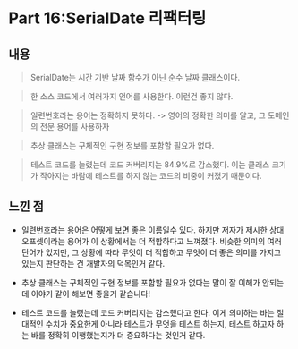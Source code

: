 # Part 16:SerialDate 리팩터링


## 내용

> SerialDate는 시간 기반 날짜 함수가 아닌 순수 날짜 클래스이다.

> 한 소스 코드에서 여러가지 언어를 사용한다. 이런건 좋지 않다.

> 일련번호라는 용어는 정확하지 못하다. -> 영어의 정확한 의미를 알고, 그 도메인의 전문 용어를 사용하자

> 추상 클래스는 구체적인 구현 정보를 포함할 필요가 없다.

> 테스트 코드를 늘렸는데 코드 커버리지는 84.9%로 감소했다. 이는 클래스 크기가 작아지는 바람에 테스트를 하지 않는 코드의 비중이 커졌기 때문이다.
## 느낀 점
- 일련번호라는 용어은 어떻게 보면 좋은 이름일수 있다. 하지만 저자가 제시한 상대 오프셋이라는 용어가 이 상황에서는 더 적합하다고 느껴졌다. 비슷한 의미의 여러 단어가 있지만, 그 상황에 따라 무엇이 더 적합하고 무엇이 더 좋은 의미를 가지고 있는지 판단하는 건 개발자의 덕목인거 같다.

- 추상 클래스는 구체적인 구현 정보를 포함할 필요가 없다는 말이 잘 이해가 안되는데 이야기 같이 해보면 좋을거 같습니다!

- 테스트 코드를 늘렸는데 코드 커버리지는 감소했다고 한다. 이게 의미하는 바는 절대적인 수치가 중요한게 아니라 테스트가 무엇을 테스트 하는지, 테스트 하고자 하는 바를 정확히 이행했는지가 더 중요하다는 것인거 같다.